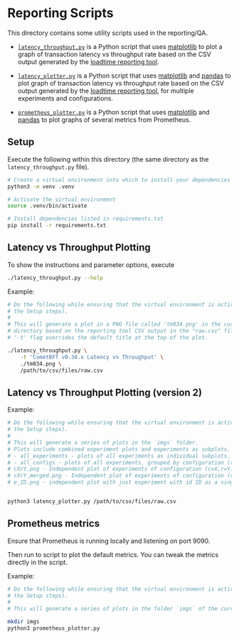 # Reporting Scripts

This directory contains some utility scripts used in the reporting/QA.

* [`latency_throughput.py`](./latency_throughput.py) is a Python script that uses
    [matplotlib] to plot a graph of transaction latency vs throughput rate based on
    the CSV output generated by the [loadtime reporting
    tool](../../../test/loadtime/cmd/report/).

* [`latency_plotter.py`](./latency_plotter.py) is a Python script that uses
    [matplotlib] and [pandas] to plot graph of transaction latency vs throughput rate based on
    the CSV output generated by the [loadtime reporting
    tool](../../../test/loadtime/cmd/report/), for multiple experiments and configurations.

* [`prometheus_plotter.py`](./prometheus_plotter.py) is a Python script that uses
    [matplotlib] and [pandas] to plot graphs of several metrics from Prometheus.

## Setup

Execute the following within this directory (the same directory as the
`latency_throughput.py` file).

```bash
# Create a virtual environment into which to install your dependencies
python3 -m venv .venv

# Activate the virtual environment
source .venv/bin/activate

# Install dependencies listed in requirements.txt
pip install -r requirements.txt
```

## Latency vs Throughput Plotting
To show the instructions and parameter options, execute 

```bash
./latency_throughput.py --help
```

Example:

```bash
# Do the following while ensuring that the virtual environment is activated (see
# the Setup steps).
#
# This will generate a plot in a PNG file called 'tm034.png' in the current
# directory based on the reporting tool CSV output in the "raw.csv" file. The
# '-t' flag overrides the default title at the top of the plot.

./latency_throughput.py \
    -t 'CometBFT v0.34.x Latency vs Throughput' \
    ./tm034.png \
    /path/to/csv/files/raw.csv
```

## Latency vs Throughput Plotting (version 2)
Example:

```bash
# Do the following while ensuring that the virtual environment is activated (see
# the Setup steps).
#
# This will generate a series of plots in the `imgs` folder.
# Plots include combined experiment plots and experiments as subplots.
# - all_experiments - plots of all experiments as individual subplots.
# - all_configs - plots of all experiments, grouped by configuration (r,c).
# cXrY.png - Independent plot of experiments of configuration (c=X,r=Y) as different curves.
# cXrY_merged.png - Independent plot of experiments of configuration (c=X,r=Y) combined as single curve.
# e_ID.png - independent plot with just experiment with id ID as a single curve.


python3 latency_plotter.py /path/to/csv/files/raw.csv
```

## Prometheus metrics
Ensure that Prometheus is running locally and listening on port 9090. 

Then run to script to plot the default metrics.
You can tweak the metrics directly in the script.

Example:

```bash
# Do the following while ensuring that the virtual environment is activated (see
# the Setup steps).
#
# This will generate a series of plots in the folder `imgs` of the current folder.

mkdir imgs
python3 prometheus_plotter.py
```


[matplotlib]: https://matplotlib.org/
[pandas]: https://pandas.pydata.org



